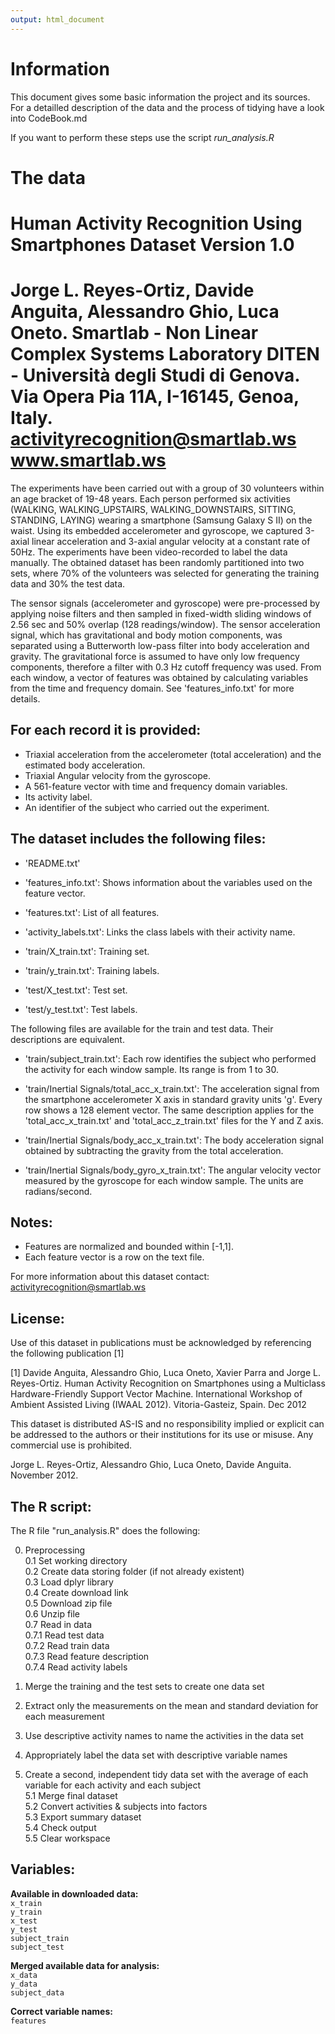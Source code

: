 ```yaml
---
output: html_document
---
```



# **Information**  

This document gives some basic information the project and its sources.  
For a detailled description of the data and the process of tidying have a look into CodeBook.md 

If you want to perform these steps use the script *run_analysis.R* 

**The data**
==================================================================
Human Activity Recognition Using Smartphones Dataset
Version 1.0
==================================================================  
Jorge L. Reyes-Ortiz, Davide Anguita, Alessandro Ghio, Luca Oneto.
Smartlab - Non Linear Complex Systems Laboratory
DITEN - Università degli Studi di Genova.
Via Opera Pia 11A, I-16145, Genoa, Italy.
activityrecognition@smartlab.ws
www.smartlab.ws
==================================================================

The experiments have been carried out with a group of 30 volunteers within an age bracket of 19-48 years. Each person performed six activities (WALKING, WALKING_UPSTAIRS, WALKING_DOWNSTAIRS, SITTING, STANDING, LAYING) wearing a smartphone (Samsung Galaxy S II) on the waist. Using its embedded accelerometer and gyroscope, we captured 3-axial linear acceleration and 3-axial angular velocity at a constant rate of 50Hz. The experiments have been video-recorded to label the data manually. The obtained dataset has been randomly partitioned into two sets, where 70% of the volunteers was selected for generating the training data and 30% the test data. 

The sensor signals (accelerometer and gyroscope) were pre-processed by applying noise filters and then sampled in fixed-width sliding windows of 2.56 sec and 50% overlap (128 readings/window). The sensor acceleration signal, which has gravitational and body motion components, was separated using a Butterworth low-pass filter into body acceleration and gravity. The gravitational force is assumed to have only low frequency components, therefore a filter with 0.3 Hz cutoff frequency was used. From each window, a vector of features was obtained by calculating variables from the time and frequency domain. See 'features_info.txt' for more details. 

## **For each record it is provided:**

- Triaxial acceleration from the accelerometer (total acceleration) and the estimated body acceleration.
- Triaxial Angular velocity from the gyroscope. 
- A 561-feature vector with time and frequency domain variables. 
- Its activity label. 
- An identifier of the subject who carried out the experiment.

## **The dataset includes the following files:**

- 'README.txt'

- 'features_info.txt': Shows information about the variables used on the feature vector.

- 'features.txt': List of all features.

- 'activity_labels.txt': Links the class labels with their activity name.

- 'train/X_train.txt': Training set.

- 'train/y_train.txt': Training labels.

- 'test/X_test.txt': Test set.

- 'test/y_test.txt': Test labels.

The following files are available for the train and test data. Their descriptions are equivalent. 

- 'train/subject_train.txt': Each row identifies the subject who performed the activity for each window sample. Its range is from 1 to 30. 

- 'train/Inertial Signals/total_acc_x_train.txt': The acceleration signal from the smartphone accelerometer X axis in standard gravity units 'g'. Every row shows a 128 element vector. The same description applies for the 'total_acc_x_train.txt' and 'total_acc_z_train.txt' files for the Y and Z axis. 

- 'train/Inertial Signals/body_acc_x_train.txt': The body acceleration signal obtained by subtracting the gravity from the total acceleration. 

- 'train/Inertial Signals/body_gyro_x_train.txt': The angular velocity vector measured by the gyroscope for each window sample. The units are radians/second. 

## **Notes:** 

- Features are normalized and bounded within [-1,1].
- Each feature vector is a row on the text file.

For more information about this dataset contact: activityrecognition@smartlab.ws

## **License:**

Use of this dataset in publications must be acknowledged by referencing the following publication [1] 

[1] Davide Anguita, Alessandro Ghio, Luca Oneto, Xavier Parra and Jorge L. Reyes-Ortiz. Human Activity Recognition on Smartphones using a Multiclass Hardware-Friendly Support Vector Machine. International Workshop of Ambient Assisted Living (IWAAL 2012). Vitoria-Gasteiz, Spain. Dec 2012

This dataset is distributed AS-IS and no responsibility implied or explicit can be addressed to the authors or their institutions for its use or misuse. Any commercial use is prohibited.

Jorge L. Reyes-Ortiz, Alessandro Ghio, Luca Oneto, Davide Anguita. November 2012.


## **The R script:**

The R file "run_analysis.R" does the following:  
    
0. Preprocessing  
0.1 Set working directory  
0.2 Create data storing folder (if not already existent)  
0.3 Load dplyr library  
0.4 Create download link  
0.5 Download zip file  
0.6 Unzip file  
0.7 Read in data  
0.7.1 Read test data  
0.7.2 Read train data  
0.7.3 Read feature description  
0.7.4 Read activity labels   

1. Merge the training and the test sets to create one data set   

2. Extract only the measurements on the mean and standard deviation for each measurement  

3. Use descriptive activity names to name the activities in the data set 

4. Appropriately label the data set with descriptive variable names  

5. Create a second, independent tidy data set with the average of each variable for each activity and each subject  
5.1 Merge final dataset  
5.2 Convert activities & subjects into factors  
5.3 Export summary dataset  
5.4 Check output  
5.5 Clear workspace  


## **Variables:** 

**Available in downloaded data:**  
    `x_train`    
`y_train`  
`x_test`  
`y_test`  
`subject_train`  
`subject_test`  

**Merged available data for analysis:**  
    `x_data`  
`y_data`   
`subject_data`    

**Correct variable names:**  
    `features`  
    
    
